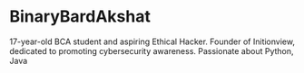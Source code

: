 # BinaryBardAkshat
 17-year-old BCA student and aspiring Ethical Hacker. Founder of Initionview, dedicated to promoting cybersecurity awareness. Passionate about Python, Java
